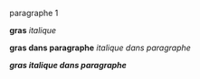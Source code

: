 

paragraphe 1

**gras** *italique*

**gras dans paragraphe** *italique dans paragraphe*

***gras italique dans paragraphe***

